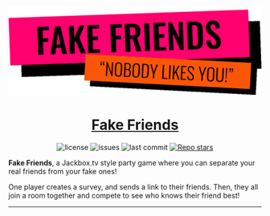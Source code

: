 <p align="center">
    <img width="750" src="./public/assets/logo.svg">
</p>

<h1 align="center">
<a href='https://fakefriends.gg/'>Fake Friends</a>
</h1>

<p align="center">
  <img alt="license" src="https://img.shields.io/github/license/benjitrosch/Fake-Friends?color=red">
  <img alt="issues" src="https://img.shields.io/github/issues-raw/benjitrosch/Fake-Friends?color=yellow">
  <img alt="last commit" src="https://img.shields.io/github/last-commit/benjitrosch/Fake-Friends?color=orange">
  <a href='https://github.com/benjitrosch/Fake-Friends/stargazers'><img alt="Repo stars" src="https://img.shields.io/github/stars/benjitrosch/Fake-Friends?logoColor=%2334495e&style=social"></a>
</p>

**Fake Friends**, a Jackbox.tv style party game where you can separate your real friends from your fake ones!

One player creates a survey, and sends a link to their friends. Then, they all join a room together and compete to see who knows their friend best!

<hr>